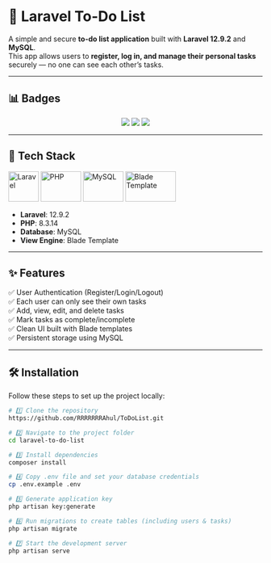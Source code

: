 # 📝 Laravel To-Do List

A simple and secure **to-do list application** built with **Laravel 12.9.2** and **MySQL**.  
This app allows users to **register, log in, and manage their personal tasks** securely — no one can see each other’s tasks.  

---

## 📊 Badges

<p align="center">
  <img src="https://img.shields.io/badge/Laravel-12.9.2-FF2D20?style=for-the-badge&logo=laravel&logoColor=white"/>
  <img src="https://img.shields.io/badge/PHP-8.3.14-777BB4?style=for-the-badge&logo=php&logoColor=white"/>
  <img src="https://img.shields.io/badge/MySQL-Database-4479A1?style=for-the-badge&logo=mysql&logoColor=white"/>
</p>

---

## 🚀 Tech Stack

<p align="left">
  <img src="https://laravel.com/img/logomark.min.svg" alt="Laravel" width="60" height="60"/>
  <img src="https://www.php.net/images/logos/new-php-logo.svg" alt="PHP" width="80" height="60"/>
  <img src="https://www.mysql.com/common/logos/logo-mysql-170x115.png" alt="MySQL" width="80" height="60"/>
  <img src="https://laravel.com/img/logotype.min.svg" alt="Blade Template" width="100" height="60"/>
</p>

- **Laravel**: 12.9.2  
- **PHP**: 8.3.14  
- **Database**: MySQL  
- **View Engine**: Blade Template  

---

## ✨ Features

✅ User Authentication (Register/Login/Logout)  
✅ Each user can only see their own tasks  
✅ Add, view, edit, and delete tasks  
✅ Mark tasks as complete/incomplete  
✅ Clean UI built with Blade templates  
✅ Persistent storage using MySQL  

---

## 🛠️ Installation

Follow these steps to set up the project locally:

```bash
# 1️⃣ Clone the repository
https://github.com/RRRRRRRAhul/ToDoList.git

# 2️⃣ Navigate to the project folder
cd laravel-to-do-list

# 3️⃣ Install dependencies
composer install

# 4️⃣ Copy .env file and set your database credentials
cp .env.example .env

# 5️⃣ Generate application key
php artisan key:generate

# 6️⃣ Run migrations to create tables (including users & tasks)
php artisan migrate

# 7️⃣ Start the development server
php artisan serve
